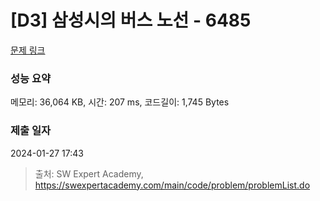 # [D3] 삼성시의 버스 노선 - 6485 

[문제 링크](https://swexpertacademy.com/main/code/problem/problemDetail.do?contestProbId=AWczm7QaACgDFAWn) 

### 성능 요약

메모리: 36,064 KB, 시간: 207 ms, 코드길이: 1,745 Bytes

### 제출 일자

2024-01-27 17:43



> 출처: SW Expert Academy, https://swexpertacademy.com/main/code/problem/problemList.do